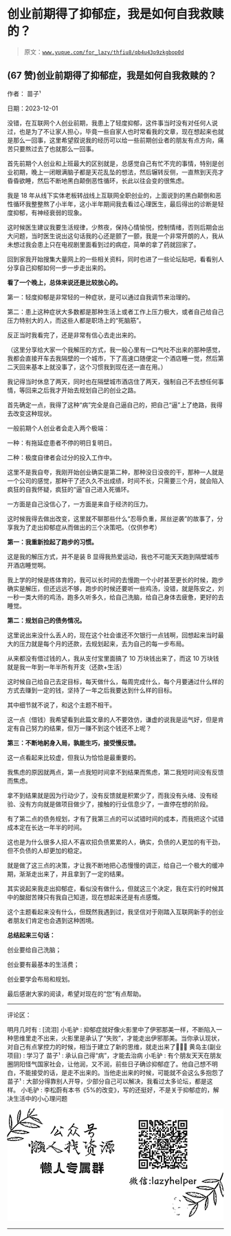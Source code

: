 # 创业前期得了抑郁症，我是如何自我救赎的？

> 原文：[`www.yuque.com/for_lazy/thfiu8/qb4u43p9zkgbop0d`](https://www.yuque.com/for_lazy/thfiu8/qb4u43p9zkgbop0d)

## (67 赞)创业前期得了抑郁症，我是如何自我救赎的？

作者： 苗子¹

日期：2023-12-01

没错，在互联网个人创业前期，我患上了轻度抑郁，这件事当时没有对任何人说过，也是为了不让家人担心，毕竟一些自家人也时常看我的文章，现在想起来也就是那么一回事，这里希望叙说我的经历可以给一些前期创业者的朋友有点方向，痛苦只要熬过去了也就那么一回事。

首先前期个人创业和上班最大的区别就是，总感觉自己有忙不完的事情，特别是创业初期，晚上一闭眼满脑子都是天花乱坠的想法，然后辗转反侧，一直熬到天亮才昏昏欲睡，然后不断地黑白颠倒恶性循环，长此以往会变的很焦虑。

我是 18 年从线下实体老板转战线上互联网全职创业的，上面说到的黑白颠倒和恶性循环我整整熬了小半年，这小半年期间我去看过心理医生，最后得出的诊断是轻度抑郁，有神经衰弱的现象。

这时候医生建议我要生活规律，少熬夜，保持心情愉悦，控制情绪，否则后期会出大问题，当时医生说出这句话我的心还是颤了一颤，我是一个非常开朗的人，我从未想过我会患上只在电视剧里面看到过的病症，简单的拿了药就回家了。

回到家我开始搜集大量网上的一些相关资料，同时也进了一些论坛贴吧，看看别人分享自己抑郁如何一步一步走出来的。

**看了一个晚上，总体来说还是比较放心的。**

第一：轻度抑郁是非常轻的一种症状，是可以通过自我调节来治理的。

第二：患上这种症状大多数都是那种生活上或者工作上压力极大，或者自己给自己压力特别大的人，而这些人都是职场上的“死脑筋”。

反正当时我看完了，还是非常有信心去走出来的。

（这里分享给大家一个我解压的方式，我一般心里有一口气吐不出来的那种感觉，我都会直接开车去我隔壁的一个城市，下了高速口随便定一个酒店睡一觉，然后第二天回来基本上就没事了，这个习惯我到现在还一直在用。）

我记得当时休息了两天，同时也在隔壁城市酒店住了两天，强制自己不去想任何事情，等回来之后我才开始去规划自己的创业之路。

首先确定一点，我得了这种“病”完全是自己逼自己的，把自己“逼”上了绝路，我得去改变这种现状。

一般前期个人创业者会走入两个极端：

一种：有拖延症患者不停的明日复明日。

二种：极度自律者会过分的投入工作中。

这里不是我自夸，我刚开始创业确实是第二种，那种没日没夜的干，那种一人就是一个公司的感觉，那种干了还久久不出成绩，时间不长，只需要三个月，就会陷入疯狂的自我怀疑，疯狂的“逼”自己进入死循环。

一方面是自己没信心了，一方面是来自于经济的压力。

这时候我得去做出改变，这里就不聊那些什么“忍辱负重，屌丝逆袭”的故事了，分享我为了走出抑郁症从而做出的三个决策吧。（仅供参考）

**第一：我重新捡起了跑步的习惯。**

这是我的解压方式，并不是装 B 显得我热爱运动，我也不可能天天跑到隔壁城市开酒店睡觉啊。

我上学的时候是练体育的，我可以长时间的去慢跑一个小时甚至更长的时候，跑步确实是解压，但还远远不够，跑步的时候还要听一些鸡汤，没错，就是陈安之，刘一秒一类大师的鸡汤，跑多久听多久，给自己洗脑，给自己身体去疲惫，更好的去睡觉。

**第二：规划自己的债务情况。**

这里说出来没什么丢人的，现在这个社会谁还不欠银行一点钱啊，回想起来当时最大的压力就是每个月的还款，去规划起来，去为自己的每一步布局。

从来都没有借过钱的人，我从支付宝里面搞了 10 万块钱出来了，而这 10 万块钱就是我一年到一年半所有开支（还款+生活）

这时候自己给自己去定目标，每天做什么，每周完成什么，每个月要通过什么样的方式去赚到一定的钱，坚持了一年之后我要达到什么样的目标。

其中细节就不说了，和这个主题不相干。

这一点（借钱）我希望看到此篇文章的人不要效仿，谦虚的说我是运气好，但是肯定有自己努力的结果，但万一赚不到这个钱还不上呢？

**第三：不断地躬身入局，孰能生巧，接受慢反馈。**

这一点看起来比较虚，但我认为恰恰是最重要的。

我焦虑的原因就两点，第一点我短时间拿不到结果而焦虑，第二我短时间没有反馈而焦虑。

拿不到结果就是因为行动少了，没有反馈就是积累少了，而我没有头绪、没有经验、没有方向就是做项目做少了，接触的行业信息少了，一直停在想的阶段。

有了第二点的债务规划，才有了我第三点的可以试错时间的成本，而我把这个试错成本定在长达一年半的时间。

这也是为什么很多人招人不喜欢招负债累累的人，确实，负债的人更加的有干劲，但不负债的人却更加的稳定。

就是做了这三点的决策，才让我不断地把心态慢慢的调正，给自己一个极大的缓冲期，渐渐走出来了，并且拿到了一定的结果。

其实说起来我走出抑郁症，看似没有做什么，但就这三个决定，我在实行的时候其中的酸甜苦辣只有我自己知道，现在想起来还是有点感慨。

这个主题看起来没有什么，但既然我遇到过，我坚信对于刚踏入互联网新手的创业者朋友们肯定也会遇到这种困境。

**总结起来三句话：**

创业要给自己洗脑；

创业要有最基本的生活费；

创业要学会布局和规划。

最后感谢大家的阅读，希望对现在的“您”有点帮助。

* * *

评论区：

明月几时有 : [流泪]
小毛驴 : 抑郁症就好像火影里中了伊邪那美一样，不断陷入一种思维里走不出来，火影里是承认了“失败”，才能走出伊邪那美。当你承认现状，对自己有点掌控力的时候，相当于建立了新的思维，就走出来了💪💪🙏
黄岛主(副业项目) : 学习了
苗子¹ : 承认自己得“病”，才能去治病
小毛驴 : 有个朋友天天在朋友圈阴阳怪气国家社会，让他润，又不润，前些日子确诊抑郁症了。他自己想不明白，不能接受的话，是走不出来的。当他走出来的时候，可能就不会这么多抱怨了
苗子¹ : 大部分得靠别人开导，少部分自己可以解决，我看过太多论坛，都是这样。
小毛驴 : 李松蔚有本书《5%的改变》，写的还挺好，不是关于抑郁症的，解决生活中的小心理问题

![](img/1c37d505930596d12a88ab23e11aa07a.png)

* * *